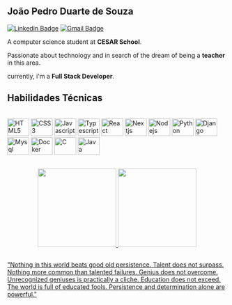 ## João Pedro Duarte de Souza

[![Linkedin Badge](https://img.shields.io/badge/-João%20Pedro%20Duarte-00875f?style=flat-square&color=151515&logo=Linkedin&logoColor=white&link=https://www.linkedin.com/in/diego-schell-fernandes/)](www.linkedin.com/in/joãopedroduarte/) 
[![Gmail Badge](https://img.shields.io/badge/-jpdsdev@gmail.com-00875f?style=flat-square&color=151515&logo=Gmail&logoColor=white&link=mailto:jpdsdev@gmail.com)](mailto:jpdsdev@gmail.com)

<p>A computer science student at <strong>CESAR School</strong>.</p>
<p>Passionate about technology and in search of the dream of being a <strong>teacher</strong> in this area.</p>
<p>currently, i'm a <strong>Full Stack Developer</strong>.</p>

## Habilidades Técnicas

<div style="display : inline_bloxk"><br>
  <img src="https://cdn.jsdelivr.net/gh/devicons/devicon/icons/html5/html5-original.svg" width="50" height="40" alt="HTML5" />
  <img src="https://cdn.jsdelivr.net/gh/devicons/devicon/icons/css3/css3-original.svg" width="50" height="40" alt="CSS3" />
  <img src="https://cdn.jsdelivr.net/gh/devicons/devicon/icons/javascript/javascript-plain.svg" width="50" height="40" alt="Javascript" />
  <img src="https://cdn.jsdelivr.net/gh/devicons/devicon/icons/typescript/typescript-original.svg" width="50" height="40" alt="Typescript" />
  <img src="https://cdn.jsdelivr.net/gh/devicons/devicon/icons/react/react-original.svg" width="50" height="40" alt="React" />
  <img src="https://cdn.jsdelivr.net/gh/devicons/devicon/icons/nextjs/nextjs-original-wordmark.svg" width="50" height="40" alt="Nextjs" />
  <img src="https://cdn.jsdelivr.net/gh/devicons/devicon/icons/nodejs/nodejs-original-wordmark.svg" width="50" height="40" alt="Nodejs" />
  <img src="https://cdn.jsdelivr.net/gh/devicons/devicon/icons/python/python-original.svg" width="50" height="40" alt="Python" />
  <img src="https://cdn.jsdelivr.net/gh/devicons/devicon/icons/django/django-plain-wordmark.svg" width="50" height="40" alt="Django" />
  <img src="https://cdn.jsdelivr.net/gh/devicons/devicon/icons/mysql/mysql-original-wordmark.svg" width="50" height="40" alt="Mysql" />
  <img src="https://cdn.jsdelivr.net/gh/devicons/devicon/icons/docker/docker-plain-wordmark.svg" width="50" height="40" alt="Docker" />
  <img src="https://cdn.jsdelivr.net/gh/devicons/devicon/icons/c/c-original.svg" width="50" height="40" alt="C" />
  <img src="https://cdn.jsdelivr.net/gh/devicons/devicon/icons/java/java-original.svg" width="50" height="40" alt="Java" />
</div>

## 
<div align="center">
  <a href="https://github.com/joaopedrosduarte">
  <img height="180em" src="https://github-readme-stats.vercel.app/api?username=joaopedrosduarte&show_icons=true&theme=dark&include_all_commits=true&count_private=true"/>
  <img height="180em" src="https://github-readme-stats.vercel.app/api/top-langs/?username=joaopedrosduarte&layout=compact&langs_count=7&theme=dark"/>
</div>

##

<p>
  "Nothing in this world beats good old persistence. Talent does not surpass. Nothing more common than talented failures. Genius does not overcome. Unrecognized geniuses is practically a cliche. Education does not exceed. The world is full of educated fools. Persistence and determination alone are powerful."
</p>

